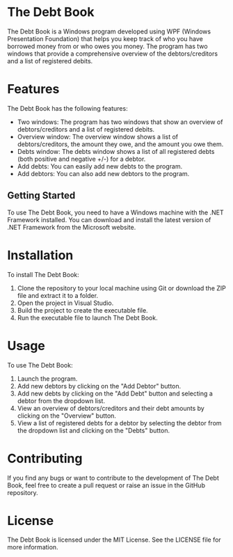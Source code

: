 
# The Debt Book

The Debt Book is a Windows program developed using WPF (Windows Presentation Foundation) that helps you keep track of who you have borrowed money from or who owes you money. The program has two windows that provide a comprehensive overview of the debtors/creditors and a list of registered debits.

# Features
The Debt Book has the following features:

+ Two windows: The program has two windows that show an overview of debtors/creditors and a list of registered debits.
+ Overview window: The overview window shows a list of debtors/creditors, the amount they owe, and the amount you owe them.
+ Debts window: The debts window shows a list of all registered debts (both positive and negative +/-) for a debtor.
+ Add debts: You can easily add new debts to the program.
+ Add debtors: You can also add new debtors to the program.

## Getting Started
To use The Debt Book, you need to have a Windows machine with the .NET Framework installed. You can download and install the latest version of .NET Framework from the Microsoft website.

# Installation
To install The Debt Book:

1. Clone the repository to your local machine using Git or download the ZIP file and extract it to a folder.
2. Open the project in Visual Studio.
3. Build the project to create the executable file.
4. Run the executable file to launch The Debt Book.

# Usage
To use The Debt Book:

1. Launch the program.
2. Add new debtors by clicking on the "Add Debtor" button.
3. Add new debts by clicking on the "Add Debt" button and selecting a debtor from the dropdown list.
4. View an overview of debtors/creditors and their debt amounts by clicking on the "Overview" button.
5. View a list of registered debts for a debtor by selecting the debtor from the dropdown list and clicking on the "Debts" button.

# Contributing
If you find any bugs or want to contribute to the development of The Debt Book, feel free to create a pull request or raise an issue in the GitHub repository.

# License
The Debt Book is licensed under the MIT License. See the LICENSE file for more information.

